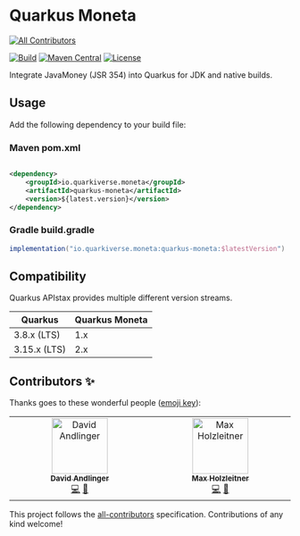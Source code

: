 # Quarkus Moneta

<!-- ALL-CONTRIBUTORS-BADGE:START - Do not remove or modify this section -->
[![All Contributors](https://img.shields.io/badge/all_contributors-2-orange.svg?style=flat-square)](#contributors-)
<!-- ALL-CONTRIBUTORS-BADGE:END -->
[![Build](https://github.com/quarkiverse/quarkus-moneta/workflows/Build/badge.svg)](https://github.com/quarkiverse/quarkus-moneta/actions?query=workflow%3ABuild)
[![Maven Central](https://img.shields.io/maven-central/v/io.quarkiverse.moneta/quarkus-moneta-parent.svg?label=Maven%20Central)](https://search.maven.org/artifact/io.quarkiverse.moneta/quarkus-moneta-parent)
[![License](https://img.shields.io/badge/License-Apache%202.0-blue.svg)](https://opensource.org/licenses/Apache-2.0)

Integrate JavaMoney (JSR 354) into Quarkus for JDK and native builds.

## Usage

Add the following dependency to your build file:

### Maven pom.xml

```xml

<dependency>
    <groupId>io.quarkiverse.moneta</groupId>
    <artifactId>quarkus-moneta</artifactId>
    <version>${latest.version}</version>
</dependency>
```

### Gradle build.gradle
```groovy
implementation("io.quarkiverse.moneta:quarkus-moneta:$latestVersion")
```

## Compatibility

Quarkus APIstax provides multiple different version streams.

| Quarkus      | Quarkus Moneta |
|--------------|----------------|
| 3.8.x (LTS)  | 1.x            |
| 3.15.x (LTS) | 2.x            |

## Contributors ✨

Thanks goes to these wonderful people ([emoji key](https://allcontributors.org/docs/en/emoji-key)):
<!-- ALL-CONTRIBUTORS-LIST:START - Do not remove or modify this section -->
<!-- prettier-ignore-start -->
<!-- markdownlint-disable -->
<table>
  <tbody>
    <tr>
      <td align="center" valign="top" width="14.28%"><a href="http://instant-it.at"><img src="https://avatars.githubusercontent.com/u/1436448?v=4?s=100" width="100px;" alt="David Andlinger"/><br /><sub><b>David Andlinger</b></sub></a><br /><a href="https://github.com/quarkiverse/quarkus-moneta/commits?author=andlinger" title="Code">💻</a> <a href="#maintenance-andlinger" title="Maintenance">🚧</a></td>
      <td align="center" valign="top" width="14.28%"><a href="http://instant-it.at"><img src="https://avatars.githubusercontent.com/u/3810635?v=4?s=100" width="100px;" alt="Max Holzleitner"/><br /><sub><b>Max Holzleitner</b></sub></a><br /><a href="https://github.com/quarkiverse/quarkus-moneta/commits?author=holzleitner" title="Code">💻</a> <a href="#maintenance-holzleitner" title="Maintenance">🚧</a></td>
    </tr>
  </tbody>
</table>

<!-- markdownlint-restore -->
<!-- prettier-ignore-end -->

<!-- ALL-CONTRIBUTORS-LIST:END -->

This project follows the [all-contributors](https://github.com/all-contributors/all-contributors) specification.
Contributions of any kind welcome!
